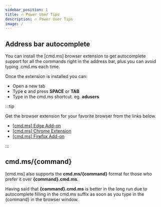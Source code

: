 ```yaml
---
sidebar_position: 1
title: 🔥 Power User Tips
description: 🔥 Power User Tips
image: /
---
```


## Address bar autocomplete

You can install the [cmd.ms] browser extension to get autocomplete support for all the commands right in the address bar, plus you can avoid typing .cmd.ms each time.

Once the extension is installed you can:

* Open a new tab
* Type **c** and press **SPACE** or **TAB**
* Type in the cmd.ms shortcut. eg. **adusers**

:::tip

Get the browser extension for your favorite browser from the links below.

* [[cmd.ms] Edge Add-on](https://microsoftedge.microsoft.com/addons/detail/jfkgnnmpdnoelcfmojmddglicjlagfjm)
* [[cmd.ms] Chrome Extension](https://chrome.google.com/webstore/detail/cmdms/elbjjbmcngffncifaghboopbmegjnkbi)
* [[cmd.ms] Firefox Add-on](https://addons.mozilla.org/firefox/addon/cmd-ms/)

:::

## cmd.ms/{command}

[cmd.ms] also supports the **cmd.ms/{command}** format for those who prefer it over **{command}.cmd.ms**.

Having said that **{command}.cmd.ms** is better in the long run due to autocomplete filling in the cmd.ms suffix as soon as you type in the {command} in the browser window.
